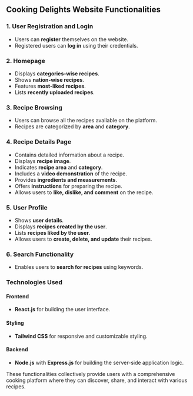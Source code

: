 ## Cooking Delights Website Functionalities

### 1. User Registration and Login
- Users can **register** themselves on the website.
- Registered users can **log in** using their credentials.

### 2. Homepage
- Displays **categories-wise recipes**.
- Shows **nation-wise recipes**.
- Features **most-liked recipes**.
- Lists **recently uploaded recipes**.

### 3. Recipe Browsing
- Users can browse all the recipes available on the platform.
- Recipes are categorized by **area** and **category**.

### 4. Recipe Details Page
- Contains detailed information about a recipe.
- Displays **recipe image**.
- Indicates **recipe area** and **category**.
- Includes a **video demonstration** of the recipe.
- Provides **ingredients and measurements**.
- Offers **instructions** for preparing the recipe.
- Allows users to **like, dislike, and comment** on the recipe.

### 5. User Profile
- Shows **user details**.
- Displays **recipes created by the user**.
- Lists **recipes liked by the user**.
- Allows users to **create, delete, and update** their recipes.

### 6. Search Functionality
- Enables users to **search for recipes** using keywords.

### Technologies Used

#### Frontend
- **React.js** for building the user interface.

#### Styling
- **Tailwind CSS** for responsive and customizable styling.

#### Backend
- **Node.js** with **Express.js** for building the server-side application logic.

These functionalities collectively provide users with a comprehensive cooking platform where they can discover, share, and interact with various recipes.
